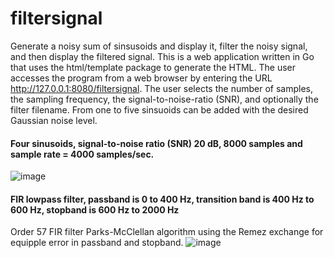 # filtersignal
Generate a noisy sum of sinsusoids and display it, filter the noisy signal, and then display the filtered signal.
This is a web application written in Go that uses the html/template package to generate the HTML.  The user accesses
the program from a web browser by entering the URL http://127.0.0.1:8080/filtersignal.  The user selects the number of 
samples, the sampling frequency, the signal-to-noise-ratio (SNR), and optionally the filter filename.  From one to five
sinsuoids can be added with the desired Gaussian noise level.

<h4>Four sinusoids, signal-to-noise ratio (SNR) 20 dB, 8000 samples and sample rate = 4000 samples/sec.</h4>

![image](https://github.com/thomasteplick/filtersignal/assets/117768679/2fe72dd0-500d-4c7a-88e2-1d4275284173)

<h4>FIR lowpass filter, passband is 0 to 400 Hz, transition band is 400 Hz to 600 Hz, stopband is 600 Hz to 2000 Hz</h4>

Order 57 FIR filter Parks-McClellan algorithm using the Remez exchange for equipple error in passband and stopband.
![image](https://github.com/thomasteplick/filtersignal/assets/117768679/321c8041-0511-455e-bc86-6ba0601b9651)

